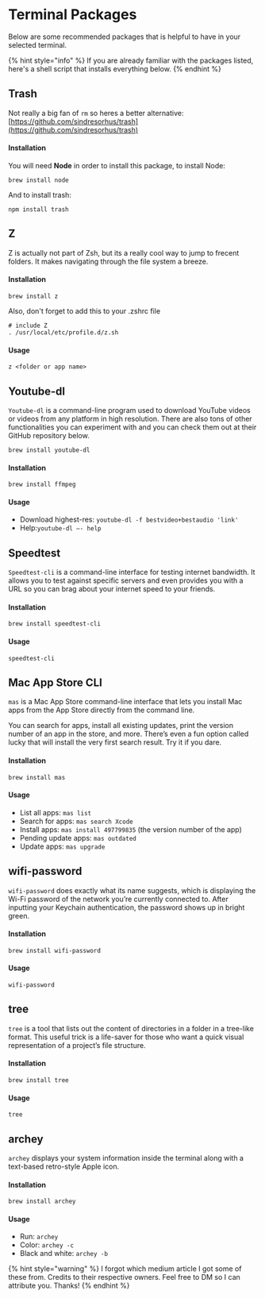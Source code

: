 # Terminal Packages

Below are some recommended packages that is helpful to have in your selected terminal.

{% hint style="info" %}
If you are already familiar with the packages listed, here's a shell script that installs everything below.
{% endhint %}

## Trash

Not really a big fan of `rm` so heres a better alternative: [https://github.com/sindresorhus/trash](https://github.com/sindresorhus/trash)

#### Installation

You will need **Node** in order to install this package, to install Node:

```text
brew install node
```

And to install trash:

```text
npm install trash
```



## Z

Z is actually not part of Zsh, but its a really cool way to jump to frecent folders. It makes navigating through the file system a breeze.

#### Installation

```text
brew install z
```

Also, don't forget to add this to your .zshrc file

```text
# include Z
. /usr/local/etc/profile.d/z.sh
```

#### Usage

```text
z <folder or app name>
```

## Youtube-dl

`Youtube-dl` is a command-line program used to download YouTube videos or videos from any platform in high resolution. There are also tons of other functionalities you can experiment with and you can check them out at their GitHub repository below.

```text
brew install youtube-dl
```

#### Installation

```text
brew install ffmpeg
```

#### Usage

* Download highest-res: `youtube-dl -f bestvideo+bestaudio 'link'`
* Help:`youtube-dl —- help`



## Speedtest

`Speedtest-cli` is a command-line interface for testing internet bandwidth. It allows you to test against specific servers and even provides you with a URL so you can brag about your internet speed to your friends.

#### Installation

```text
brew install speedtest-cli
```

#### Usage

```text
speedtest-cli
```



## Mac App Store CLI 

`mas` is a Mac App Store command-line interface that lets you install Mac apps from the App Store directly from the command line.

You can search for apps, install all existing updates, print the version number of an app in the store, and more. There’s even a fun option called lucky that will install the very first search result. Try it if you dare.

#### Installation

```text
brew install mas
```

#### Usage

* List all apps: `mas list`
* Search for apps: `mas search Xcode`
* Install apps: `mas install 497799835` \(the version number of the app\)
* Pending update apps: `mas outdated`
* Update apps: `mas upgrade`



## wifi-password

`wifi-password` does exactly what its name suggests, which is displaying the Wi-Fi password of the network you’re currently connected to. After inputting your Keychain authentication, the password shows up in bright green.

#### Installation

```text
brew install wifi-password
```

#### Usage

```text
wifi-password
```



## tree

`tree` is a tool that lists out the content of directories in a folder in a tree-like format. This useful trick is a life-saver for those who want a quick visual representation of a project’s file structure.

#### Installation

```text
brew install tree
```

#### Usage

```text
tree
```



## archey

`archey` displays your system information inside the terminal along with a text-based retro-style Apple icon.

#### Installation

```text
brew install archey
```

#### Usage

* Run: `archey`
* Color: `archey -c`
* Black and white: `archey -b`

{% hint style="warning" %}
I forgot which medium article I got some of these from. Credits to their respective owners. Feel free to DM so I can attribute you. Thanks!
{% endhint %}

